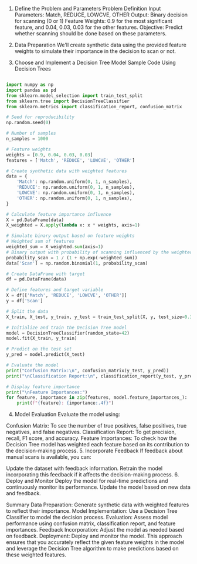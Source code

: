 1. Define the Problem and Parameters
Problem Definition
Input Parameters: Match, REDUCE, LOWCVE, OTHER
Output: Binary decision for scanning (0 or 1)
Feature Weights: 0.9 for the most significant feature, and 0.04, 0.03, 0.03 for the other features.
Objective: Predict whether scanning should be done based on these parameters.
2. Data Preparation
We'll create synthetic data using the provided feature weights to simulate their importance in the decision to scan or not.

3. Choose and Implement a Decision Tree Model
Sample Code Using Decision Trees
```python

import numpy as np
import pandas as pd
from sklearn.model_selection import train_test_split
from sklearn.tree import DecisionTreeClassifier
from sklearn.metrics import classification_report, confusion_matrix

# Seed for reproducibility
np.random.seed(0)

# Number of samples
n_samples = 1000

# Feature weights
weights = [0.9, 0.04, 0.03, 0.03]
features = ['Match', 'REDUCE', 'LOWCVE', 'OTHER']

# Create synthetic data with weighted features
data = {
    'Match': np.random.uniform(0, 1, n_samples),
    'REDUCE': np.random.uniform(0, 1, n_samples),
    'LOWCVE': np.random.uniform(0, 1, n_samples),
    'OTHER': np.random.uniform(0, 1, n_samples),
}

# Calculate feature importance influence
X = pd.DataFrame(data)
X_weighted = X.apply(lambda x: x * weights, axis=1)

# Simulate binary output based on feature weights
# Weighted sum of features
weighted_sum = X_weighted.sum(axis=1)
# Binary output with probability of scanning influenced by the weighted sum
probability_scan = 1 / (1 + np.exp(-weighted_sum))
data['Scan'] = np.random.binomial(1, probability_scan)

# Create DataFrame with target
df = pd.DataFrame(data)

# Define features and target variable
X = df[['Match', 'REDUCE', 'LOWCVE', 'OTHER']]
y = df['Scan']

# Split the data
X_train, X_test, y_train, y_test = train_test_split(X, y, test_size=0.3, random_state=42)

# Initialize and train the Decision Tree model
model = DecisionTreeClassifier(random_state=42)
model.fit(X_train, y_train)

# Predict on the test set
y_pred = model.predict(X_test)

# Evaluate the model
print("Confusion Matrix:\n", confusion_matrix(y_test, y_pred))
print("\nClassification Report:\n", classification_report(y_test, y_pred))

# Display feature importance
print("\nFeature Importances:")
for feature, importance in zip(features, model.feature_importances_):
    print(f"{feature}: {importance:.4f}")
```
4. Model Evaluation
Evaluate the model using:

Confusion Matrix: To see the number of true positives, false positives, true negatives, and false negatives.
Classification Report: To get precision, recall, F1 score, and accuracy.
Feature Importances: To check how the Decision Tree model has weighted each feature based on its contribution to the decision-making process.
5. Incorporate Feedback
If feedback about manual scans is available, you can:

Update the dataset with feedback information.
Retrain the model incorporating this feedback if it affects the decision-making process.
6. Deploy and Monitor
Deploy the model for real-time predictions and continuously monitor its performance. Update the model based on new data and feedback.

Summary
Data Preparation: Generate synthetic data with weighted features to reflect their importance.
Model Implementation: Use a Decision Tree Classifier to model the decision process.
Evaluation: Assess model performance using confusion matrix, classification report, and feature importances.
Feedback Incorporation: Adjust the model as needed based on feedback.
Deployment: Deploy and monitor the model.
This approach ensures that you accurately reflect the given feature weights in the model and leverage the Decision Tree algorithm to make predictions based on these weighted features.


